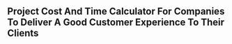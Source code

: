 ## Project Cost And Time Calculator For Companies To Deliver A Good Customer Experience To Their Clients
